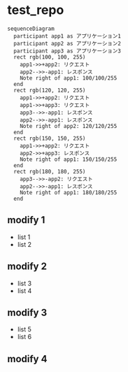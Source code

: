 # test_repo

```mermaid
sequenceDiagram
  participant app1 as アプリケーション1
  participant app2 as アプリケーション2
  participant app3 as アプリケーション3
  rect rgb(100, 100, 255)
    app1->>+app2: リクエスト
    app2-->>-app1: レスポンス
    Note right of app1: 100/100/255
  end
  rect rgb(120, 120, 255)
    app1->>+app2: リクエスト
    app1->>+app3: リクエスト
    app3-->>-app1: レスポンス
    app2-->>-app1: レスポンス
    Note right of app2: 120/120/255
  end
  rect rgb(150, 150, 255)
    app1->>+app2: リクエスト
    app2->>+app3: レスポンス
    Note right of app1: 150/150/255
  end
  rect rgb(180, 180, 255)
    app3-->>-app2: リクエスト
    app2-->>-app1: レスポンス
    Note right of app1: 180/180/255
  end
```

## modify 1

* list 1
* list 2

## modify 2

* list 3
* list 4

## modify 3

* list 5
* list 6


## modify 4
